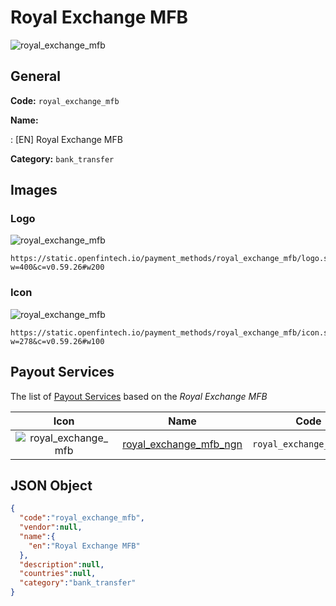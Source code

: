 
# Royal Exchange MFB 
![royal_exchange_mfb](https://static.openfintech.io/payment_methods/royal_exchange_mfb/logo.svg?w=400&c=v0.59.26#w200)  

## General 
**Code:** `royal_exchange_mfb` 
 
**Name:** 
 
:	[EN] Royal Exchange MFB 
 
**Category:** `bank_transfer` 
 

## Images 

### Logo 
![royal_exchange_mfb](https://static.openfintech.io/payment_methods/royal_exchange_mfb/logo.svg?w=400&c=v0.59.26#w200)  

```
https://static.openfintech.io/payment_methods/royal_exchange_mfb/logo.svg?w=400&c=v0.59.26#w200
```  

### Icon 
![royal_exchange_mfb](https://static.openfintech.io/payment_methods/royal_exchange_mfb/icon.svg?w=278&c=v0.59.26#w100)  

```
https://static.openfintech.io/payment_methods/royal_exchange_mfb/icon.svg?w=278&c=v0.59.26#w100
```  

## Payout Services 
 
The list of [Payout Services](/payout-services/) based on the _Royal Exchange MFB_ 

|Icon|Name|Code| 
|:---:|:---:|:---:| 
|![royal_exchange_mfb](https://static.openfintech.io/payout_methods/royal_exchange_mfb/icon.svg?w=278&c=v0.59.26#w40) |[royal_exchange_mfb_ngn](/payout-services/royal_exchange_mfb_ngn/)|`royal_exchange_mfb_ngn`| 
 

## JSON Object 

```json
{
  "code":"royal_exchange_mfb",
  "vendor":null,
  "name":{
    "en":"Royal Exchange MFB"
  },
  "description":null,
  "countries":null,
  "category":"bank_transfer"
}
```  
